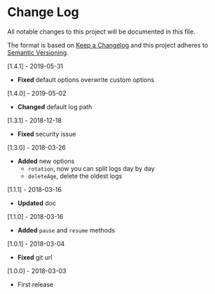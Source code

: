 # Change Log
All notable changes to this project will be documented in this file.

The format is based on [Keep a Changelog](http://keepachangelog.com/)
and this project adheres to [Semantic Versioning](http://semver.org/).

[1.4.1] - 2019-05-31
- **Fixed** default options overwrite custom options

[1.4.0] - 2019-05-02
- **Changed** default log path

[1.3.1] - 2018-12-18
- **Fixed** security issue

[1.3.0] - 2018-03-26
- **Added** new options
    - `rotation`, now you can split logs day by day
    - `deleteAge`, delete the oldest logs

[1.1.1] - 2018-03-16
- **Updated** doc

[1.1.0] - 2018-03-16
- **Added** `pause` and `resume` methods

[1.0.1] - 2018-03-04
- **Fixed** git url

[1.0.0] - 2018-03-03
- First release
